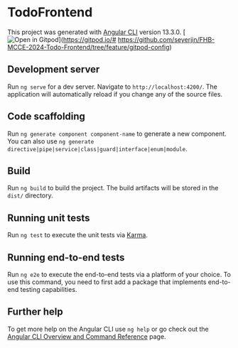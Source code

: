 # TodoFrontend

This project was generated with [Angular CLI](https://github.com/angular/angular-cli) version 13.3.0.
[![Open in Gitpod](https://gitpod.io/button/open-in-gitpod.svg)](https://gitpod.io/# https://github.com/seyerjin/FHB-MCCE-2024-Todo-Frontend/tree/feature/gitpod-config)
## Development server

Run `ng serve` for a dev server. Navigate to `http://localhost:4200/`. The application will automatically reload if you change any of the source files.

## Code scaffolding

Run `ng generate component component-name` to generate a new component. You can also use `ng generate directive|pipe|service|class|guard|interface|enum|module`.

## Build

Run `ng build` to build the project. The build artifacts will be stored in the `dist/` directory.

## Running unit tests

Run `ng test` to execute the unit tests via [Karma](https://karma-runner.github.io).

## Running end-to-end tests

Run `ng e2e` to execute the end-to-end tests via a platform of your choice. To use this command, you need to first add a package that implements end-to-end testing capabilities.

## Further help

To get more help on the Angular CLI use `ng help` or go check out the [Angular CLI Overview and Command Reference](https://angular.io/cli) page.

